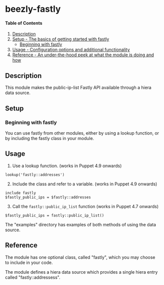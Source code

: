 # beezly-fastly

#### Table of Contents

1. [Description](#description)
2. [Setup - The basics of getting started with fastly](#setup)
    * [Beginning with fastly](#beginning-with-fastly)
3. [Usage - Configuration options and additional functionality](#usage)
4. [Reference - An under-the-hood peek at what the module is doing and how](#reference)

## Description

This module makes the public-ip-list Fastly API available through a hiera data source.

## Setup

### Beginning with fastly

You can use fastly from other modules, either by using a lookup function, or by including
the fastly class in your module.

## Usage

1. Use a lookup function. (works in Puppet 4.9 onwards)
```puppet
lookup('fastly::addresses')
```

2. Include the class and refer to a variable. (works in Puppet 4.9 onwards)
```puppet
include fastly
$fastly_public_ips = $fastly::addresses
```

3. Call the `fastly::public_ip_list` function (works in Puppet 4.7 onwards)
```puppet
$fastly_public_ips = fastly::public_ip_list()
```

The "examples" directory has examples of both methods of using the data source.

## Reference

The module has one optional class, called "fastly", which you may choose to include in your code.

The module defines a hiera data source which provides a single hiera entry called "fastly::addressess".
